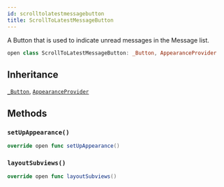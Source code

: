 ```yaml
---
id: scrolltolatestmessagebutton 
title: ScrollToLatestMessageButton
--- 
```


A Button that is used to indicate unread messages in the Message list.

``` swift
open class ScrollToLatestMessageButton: _Button, AppearanceProvider 
```

## Inheritance

[`_Button`](../CommonViews/_Button), [`AppearanceProvider`](../Utils/AppearanceProvider)

## Methods

### `setUpAppearance()`

``` swift
override open func setUpAppearance() 
```

### `layoutSubviews()`

``` swift
override open func layoutSubviews() 
```
